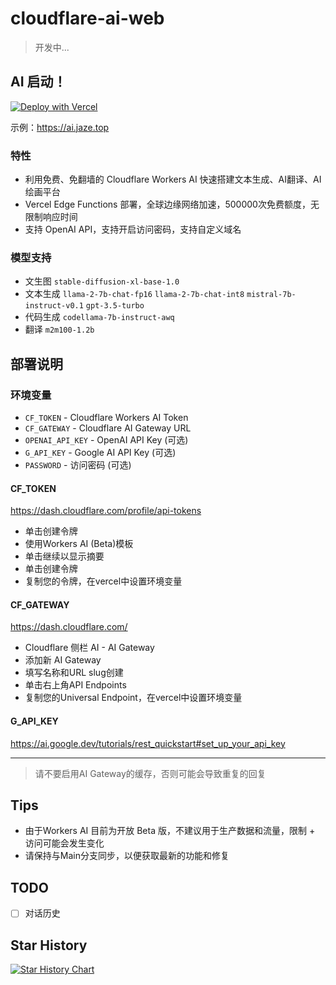 # cloudflare-ai-web

> 开发中...

## AI 启动！

[![Deploy with Vercel](https://vercel.com/button)](https://vercel.com/new/clone?repository-url=https%3A%2F%2Fgithub.com%2FJazee6%2Fcloudflare-ai-web&env=CF_TOKEN,CF_GATEWAY&envDescription=%E7%8E%AF%E5%A2%83%E5%8F%98%E9%87%8F%E4%BF%A1%E6%81%AF%E8%AF%B7%E6%9F%A5%E7%9C%8B&envLink=https%3A%2F%2Fgithub.com%2FJazee6%2Fcloudflare-ai-web)

示例：https://ai.jaze.top

### 特性

- 利用免费、免翻墙的 Cloudflare Workers AI 快速搭建文本生成、AI翻译、AI绘画平台
- Vercel Edge Functions 部署，全球边缘网络加速，500000次免费额度，无限制响应时间
- 支持 OpenAI API，支持开启访问密码，支持自定义域名

### 模型支持

- 文生图 `stable-diffusion-xl-base-1.0`
- 文本生成 `llama-2-7b-chat-fp16` `llama-2-7b-chat-int8` `mistral-7b-instruct-v0.1` `gpt-3.5-turbo`
- 代码生成 `codellama-7b-instruct-awq`
- 翻译 `m2m100-1.2b`

## 部署说明

### 环境变量

- `CF_TOKEN` - Cloudflare Workers AI Token
- `CF_GATEWAY` - Cloudflare AI Gateway URL
- `OPENAI_API_KEY` - OpenAI API Key (可选)
- `G_API_KEY` - Google AI API Key (可选)
- `PASSWORD` - 访问密码 (可选)

#### CF_TOKEN

https://dash.cloudflare.com/profile/api-tokens

- 单击创建令牌
- 使用Workers AI (Beta)模板
- 单击继续以显示摘要
- 单击创建令牌
- 复制您的令牌，在vercel中设置环境变量

#### CF_GATEWAY

https://dash.cloudflare.com/

- Cloudflare 侧栏 AI - AI Gateway
- 添加新 AI Gateway
- 填写名称和URL slug创建
- 单击右上角API Endpoints
- 复制您的Universal Endpoint，在vercel中设置环境变量

#### G_API_KEY

https://ai.google.dev/tutorials/rest_quickstart#set_up_your_api_key

---

> 请不要启用AI Gateway的缓存，否则可能会导致重复的回复

## Tips

- 由于Workers AI 目前为开放 Beta 版，不建议用于生产数据和流量，限制 + 访问可能会发生变化
- 请保持与Main分支同步，以便获取最新的功能和修复

## TODO

- [ ] 对话历史

## Star History

[![Star History Chart](https://api.star-history.com/svg?repos=Jazee6/cloudflare-ai-web&type=Date)](https://star-history.com/#Jazee6/cloudflare-ai-web&Date)

